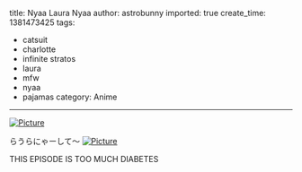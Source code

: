 title: Nyaa Laura Nyaa
author: astrobunny
imported: true
create_time: 1381473425
tags:
- catsuit
- charlotte
- infinite stratos
- laura
- mfw
- nyaa
- pajamas
category: Anime
---
 [![](wp-uploads/2013/10/wpid-nyaalaura-500x552.jpg "Picture")](/images/wp-uploads/2013/10/wpid-nyaalaura.jpg)  
  
らうらにゃーして～<!--more--> [![](wp-uploads/2013/10/wpid-nyaa2laura-500x442.png "Picture")](/images/wp-uploads/2013/10/wpid-nyaa2laura.png)  
  
THIS EPISODE IS TOO MUCH DIABETES